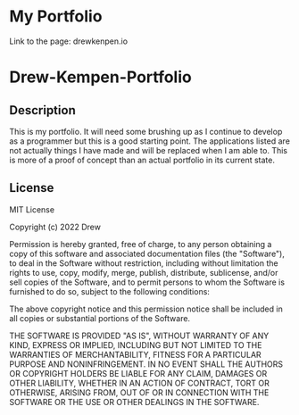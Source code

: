 # My Portfolio

Link to the page: drewkenpen.io
# Drew-Kempen-Portfolio

## Description

This is my portfolio. It will need some brushing up as I continue to develop as a programmer but this is a 
good starting point. The applications listed are not actually things I have made and will be replaced when
I am able to. This is more of a proof of concept than an actual portfolio in its current state.

## License

MIT License

Copyright (c) 2022 Drew

Permission is hereby granted, free of charge, to any person obtaining a copy
of this software and associated documentation files (the "Software"), to deal
in the Software without restriction, including without limitation the rights
to use, copy, modify, merge, publish, distribute, sublicense, and/or sell
copies of the Software, and to permit persons to whom the Software is
furnished to do so, subject to the following conditions:

The above copyright notice and this permission notice shall be included in all
copies or substantial portions of the Software.

THE SOFTWARE IS PROVIDED "AS IS", WITHOUT WARRANTY OF ANY KIND, EXPRESS OR
IMPLIED, INCLUDING BUT NOT LIMITED TO THE WARRANTIES OF MERCHANTABILITY,
FITNESS FOR A PARTICULAR PURPOSE AND NONINFRINGEMENT. IN NO EVENT SHALL THE
AUTHORS OR COPYRIGHT HOLDERS BE LIABLE FOR ANY CLAIM, DAMAGES OR OTHER
LIABILITY, WHETHER IN AN ACTION OF CONTRACT, TORT OR OTHERWISE, ARISING FROM,
OUT OF OR IN CONNECTION WITH THE SOFTWARE OR THE USE OR OTHER DEALINGS IN THE
SOFTWARE.

